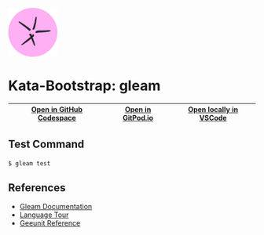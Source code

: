 
<img width="100px" src="logo.svg" /></a>
# Kata-Bootstrap: gleam

| [Open in GitHub Codespace](https://github.com/codespaces/new?hide_repo_select=true&repo=rradczewski%2Fkata-bootstraps&ref=gleam) | [Open in GitPod.io](https://gitpod.io/#https://github.com/rradczewski/kata-bootstraps/tree/gleam) | [Open locally in VSCode](https://rradczewski.github.io/kata-bootstraps/redirect.html?url=vscode%3A%2F%2Fvscode.git%2Fclone%3Furl%3Dhttps%253A%252F%252Fgithub.com%252Frradczewski%252Fkata-bootstraps.git%26ref%3Dgleam) |
|---|---|---|

## Test Command

```sh
$ gleam test
```

## References

- [Gleam Documentation](https://gleam.run/documentation/)
- [Language Tour](https://gleam.run/book/tour/)
- [Geeunit Reference](https://hexdocs.pm/gleeunit/gleeunit/should.html)
